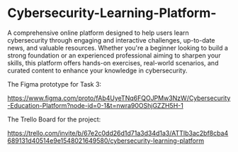 # Cybersecurity-Learning-Platform-

A comprehensive online platform designed to help users learn cybersecurity through engaging and interactive challenges, up-to-date news, and valuable resources. Whether you're a beginner looking to build a strong foundation or an experienced professional aiming to sharpen your skills, this platform offers hands-on exercises, real-world scenarios, and curated content to enhance your knowledge in cybersecurity.

The Figma prototype for Task 3:

https://www.figma.com/proto/fAb4UyeTNq6FQOJPMw3NzW/Cybersecurity-Education-Platform?node-id=0-1&t=nwra90OShjGZZH5H-1

The Trello Board for the project:

https://trello.com/invite/b/67e2c0dd26d1d71a3d34d1a3/ATTIb3ac2bf8cba4689131d40514e9e1548021649580/cybersecurity-learning-platform
